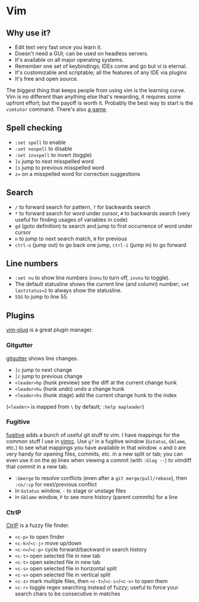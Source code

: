 Vim
===
## Why use it?
- Edit text very fast once you learn it.
- Doesn't need a GUI; can be used on headless servers.
- It's available on all major operating systems.
- Remember one set of keybindings; IDEs come and go but vi is eternal.
- It's customizable and scriptable; all the features of any IDE via plugins
- It's free and open source.

The biggest thing that keeps people from using vim is the learning curve.
Vim is no different than anything else that's rewarding, it requires some
upfront effort; but the payoff is worth it. Probably the best way to start is
the `vimtutor` command. There's also [a game](https://vim-adventures.com/).


## Spell checking
- `:set spell` to enable
- `:set nospell` to disable
- `:set invspell` to invert (toggle)
- `]s` jump to next misspelled word
- `[s` jump to previous misspelled word
- `z=` on a misspelled word for correction suggestions


## Search
- `/` to forward search for pattern, `?` for backwards search
- `*` to forward search for word under cursor, `#` to backwards search
  (very useful for finding usages of variables in code)
- `gd` (goto definition) to search and jump to first occurrence of word under
  cursor
- `n` to jump to next search match, `N` for previous
- `ctrl-o` (jump out) to go back one jump, `ctrl-i` (jump in) to go forward


## Line numbers
- `:set nu` to show line numbers (`nonu` to turn off, `invnu` to toggle).
- The default statusline shows the current line (and column) number;
  `set laststatus=2` to always show the statusline.
- `55G` to jump to line 55.


## Plugins
[vim-plug](https://github.com/junegunn/vim-plug) is a great plugin manager.

### Gitgutter
[gitgutter](https://github.com/airblade/vim-gitgutter) shows line changes.

- `]c` jump to next change
- `[c` jump to previous change
- `<leader>hp` (hunk preview) see the diff at the current change hunk
- `<leader>hu` (hunk undo) undo a change hunk
- `<leader>hs` (hunk stage) add the current change hunk to the index

(`<leader>` is mapped from `\` by default; `:help mapleader`)

### Fugitive
[fugitive](https://github.com/tpope/vim-fugitive) adds a bunch of useful git
stuff to vim. I have mappings for the common stuff I use in [vimrc][].
Use `g?` in a fugitive window (`Gstatus`, `Gblame`, etc.) to see what mappings
you have available in that window. `o` and `O` are very handy for opening
files, commits, etc. in a new split or tab; you can even use it on the `@@`
lines when viewing a commit (with `:Glog --`) to vimdiff that commit in a new
tab.

- `:Gmerge` to resolve conflicts (even after a `git merge/pull/rebase`),
  then `:cn/:cp` for next/previous conflict
- in `Gstatus` window, `-` to stage or unstage files
- in `Gblame` window, `P` to see more history (parent commits) for a line

### CtrlP
[CtrlP](https://github.com/ctrlpvim/ctrlp.vim) is a fuzzy file finder.

- `<c-p>` to open finder
- `<c-k>`/`<c-j>` move up/down
- `<c-n>`/`<c-p>` cycle forward/backward in search history
- `<c-t>` open selected file in new tab
- `<c-t>` open selected file in new tab
- `<c-s>` open selected file in horizontal split
- `<c-v>` open selected file in vertical split
- `<c-z>` mark multiple files, then `<c-t>`/`<c-s>`/`<c-v>` to open them
- `<c-r>` toggle regex searching instead of fuzzy; useful to force your search
  chars to be consecutive in matches


[vimrc]: https://github.com/tylerbrazier/dotfiles/blob/master/vimrc
